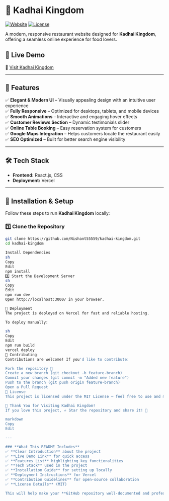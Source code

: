 # 🍲 Kadhai Kingdom

[![Website](https://img.shields.io/badge/Live%20Demo-Kadhai%20Kingdom-brightgreen)](https://yumyard-neon.vercel.app/)
[![License](https://img.shields.io/badge/license-MIT-blue.svg)](LICENSE)

A modern, responsive restaurant website designed for **Kadhai Kingdom**, offering a seamless online experience for food lovers. 

## 🚀 Live Demo
🔗 [Visit Kadhai Kingdom](https://yumyard-neon.vercel.app/)

---

## 📌 Features
✅ **Elegant & Modern UI** – Visually appealing design with an intuitive user experience  
✅ **Fully Responsive** – Optimized for desktops, tablets, and mobile devices  
✅ **Smooth Animations** – Interactive and engaging hover effects  
✅ **Customer Reviews Section** – Dynamic testimonials slider  
✅ **Online Table Booking** – Easy reservation system for customers  
✅ **Google Maps Integration** – Helps customers locate the restaurant easily  
✅ **SEO Optimized** – Built for better search engine visibility  

---

## 🛠️ Tech Stack
- **Frontend:** React.js,  CSS  
- **Deployment:** Vercel  

---

## 📂 Installation & Setup
Follow these steps to run **Kadhai Kingdom** locally:

### 1️⃣ Clone the Repository
```sh
git clone https://github.com/Nishant55559/kadhai-kingdom.git
cd kadhai-kingdom

Install Dependencies
sh
Copy
Edit
npm install
3️⃣ Start the Development Server
sh
Copy
Edit
npm run dev
Open http://localhost:3000/ in your browser.

🚀 Deployment
The project is deployed on Vercel for fast and reliable hosting.

To deploy manually:

sh
Copy
Edit
npm run build
vercel deploy
🤝 Contributing
Contributions are welcome! If you'd like to contribute:

Fork the repository 🍴
Create a new branch (git checkout -b feature-branch)
Commit your changes (git commit -m "Added new feature")
Push to the branch (git push origin feature-branch)
Open a Pull Request
📜 License
This project is licensed under the MIT License – feel free to use and modify.

🎉 Thank You for Visiting Kadhai Kingdom!
If you love this project, ⭐️ Star the repository and share it! 🚀

markdown
Copy
Edit

---

### **What This README Includes**
✅ **Clear Introduction** about the project  
✅ **Live Demo Link** for quick access  
✅ **Features List** highlighting key functionalities  
✅ **Tech Stack** used in the project  
✅ **Installation Guide** for setting up locally  
✅ **Deployment Instructions** for Vercel  
✅ **Contribution Guidelines** for open-source collaboration  
✅ **License Details** (MIT)  

This will help make your **GitHub repository well-documented and professional**. Let me know if you
